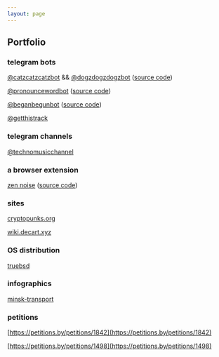 ```yaml
---
layout: page
---
```


## Portfolio 

### telegram bots 

[@catzcatzcatzbot](https://t.me/catzcatzcatzbot) && [@dogzdogzdogzbot](https://t.me/dogzdogzdogzbot) ([source code](https://github.com/soko1/catzcatzcatzbot))

[@pronouncewordbot](https://t.me/pronouncewordbot) ([source code](https://github.com/soko1/pronouncewordbot))

[@beganbegunbot](https://t.me/beganbegunbot) ([source code](https://github.com/soko1/beganbegunbot))

[@getthistrack](https://t.me/getthistrack)

### telegram channels

[@technomusicchannel](https://t.me/technomusicchannel) 

### a browser extension

[zen noise](https://chrome.google.com/webstore/detail/zen-noise/gglenjeeebfkpaocofnmbpcaafihhgpo) ([source code](https://github.com/zennoise/zennoise-chromium))

### sites

[cryptopunks.org](https://cryptopunks.org)

[wiki.decart.xyz](https://wiki.decart.xyz)


###  OS distribution

[truebsd](https://truebsd.pw)


### infographics

[minsk-transport](https://ideaby.org/minsk-transport/)


### petitions

[https://petitions.by/petitions/1842](https://petitions.by/petitions/1842)

[https://petitions.by/petitions/1498](https://petitions.by/petitions/1498)
